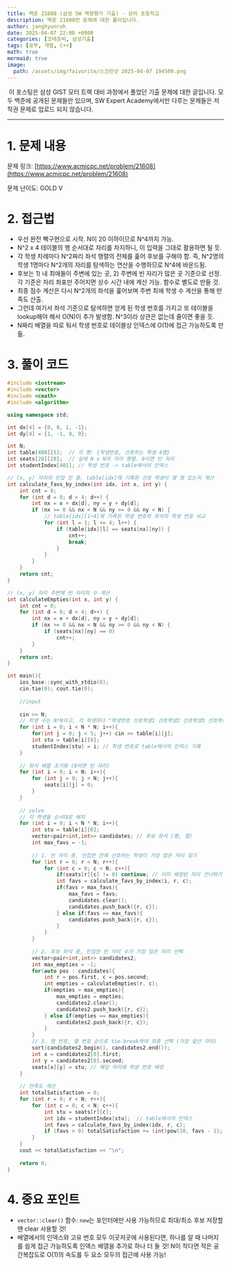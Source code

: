 ```yaml
---
title: 백준 21608 (삼성 SW 역량평가 기출) - 상어 초등학교
description: 백준 21608번 문제에 대한 풀이입니다. 
author: janghyunroh
date: 2025-04-07 22:00 +0900
categories: [코테준비, 삼성기출]
tags: [공부, 개발, C++]
math: true
mermaid: true
image: 
  path: /assets/img/faivorite/스크린샷 2025-04-07 194509.png
---
```


 &nbsp;이 포스팅은 삼성 GIST 모터 트랙 대비 과정에서 풀었던 기출 문제에 대한 글입니다.
 모두 백준에 공개된 문제들만 있으며, SW Expert Academy에서만 다루는 문제들은 저작권 문제로 업로드 되지 않습니다.  

---

# 1. 문제 내용

문제 링크: [https://www.acmicpc.net/problem/21608](https://www.acmicpc.net/problem/21608)

문제 난이도: GOLD V

# 2. 접근법

- 우선 완전 빡구현으로 시작. N이 20 이하이므로 N^4까지 가능. 
- N^2 x 4 테이블의 행 순서대로 자리를 차지하니, 이 입력을 그대로 활용하면 될 듯.
- 각 학생 차례마다 N^2짜리 좌석 행렬의 전체를 훑어 후보를 구해야 함. 즉, N^2명의 학생 1명마다 N^2개의 자리를 탐색하는 연산을 수행하므로 N^4에 바운드됨. 
- 후보는 1) 내 최애들이 주변에 있는 곳, 2) 주변에 빈 자리가 많은 곳 기준으로 선정. 각 기준은 자리 좌표만 주어지면 상수 시간 내에 계산 가능. 함수로 별도로 만들 것.
- 최종 점수 계산은 다시 N^2개의 좌석을 훑어보며 주변 최애 학생 수 계산을 통해 만족도 산출. 
- 그런데 여기서 좌석 기준으로 탐색하면 얻게 된 학생 번호를 가지고 또 테이블을 lookup해야 해서 O(N)이 추가 발생함. N^3이라 상관은 없는데 줄이면 좋을 듯.
- N짜리 배열을 따로 둬서 학생 번호로 테이블상 인덱스에 O(1)에 접근 가능하도록 만듦.

# 3. 풀이 코드

```c++
#include <iostream>
#include <vector>
#include <cmath>
#include <algorithm>

using namespace std;

int dx[4] = {0, 0, 1, -1};
int dy[4] = {1, -1, 0, 0};

int N;
int table[400][5];  // 각 행: {학생번호, 선호하는 학생 4명}
int seats[20][20];  // 실제 N x N의 자리 행렬. 0이면 빈 자리
int studentIndex[401]; // 학생 번호 -> table에서의 인덱스

// (x, y) 자리의 인접 칸 중, table[idx]에 기록된 선호 학생이 몇 명 있는지 계산
int calculate_favs_by_index(int idx, int x, int y) {
    int cnt = 0;
    for (int d = 0; d < 4; d++) {
        int nx = x + dx[d], ny = y + dy[d];
        if (nx >= 0 && nx < N && ny >= 0 && ny < N) {
            // table[idx][1~4]에 기록된 학생 번호와 좌석의 학생 번호 비교
            for (int l = 1; l <= 4; l++) {
                if (table[idx][l] == seats[nx][ny]) {
                    cnt++;
                    break;
                }
            }
        }
    }
    return cnt;
}

// (x, y) 자리 주변에 빈 자리의 수 계산
int calculateEmpties(int x, int y) {
    int cnt = 0;
    for (int d = 0; d < 4; d++) {
        int nx = x + dx[d], ny = y + dy[d];
        if (nx >= 0 && nx < N && ny >= 0 && ny < N) {
            if (seats[nx][ny] == 0)
                cnt++;
        }
    }
    return cnt;
}

int main(){
    ios_base::sync_with_stdio(0);
    cin.tie(0); cout.tie(0);
    
    //input
    
    cin >> N;
    // 학생 수는 N*N이고, 각 학생마다 "학생번호 선호학생1 선호학생2 선호학생3 선호학생4" 형식으로 입력
    for (int i = 0; i < N * N; i++){
        for(int j = 0; j < 5; j++) cin >> table[i][j];
        int stu = table[i][0];
        studentIndex[stu] = i; // 학생 번호로 table에서의 인덱스 기록
    }
    
    // 좌석 배열 초기화 (0이면 빈 자리)
    for (int i = 0; i < N; i++){
        for (int j = 0; j < N; j++){
            seats[i][j] = 0;
        }
    }
    
    // solve
    // 각 학생을 순서대로 배치
    for (int i = 0; i < N * N; i++){
        int stu = table[i][0];
        vector<pair<int,int>> candidates; // 후보 좌석 (행, 열)
        int max_favs = -1;
        
        // 1. 빈 자리 중, 인접한 칸에 선호하는 학생이 가장 많은 자리 찾기
        for (int r = 0; r < N; r++){
            for (int c = 0; c < N; c++){
                if(seats[r][c] != 0) continue; // 이미 배정된 자리 건너뛰기
                int favs = calculate_favs_by_index(i, r, c);
                if(favs > max_favs){
                    max_favs = favs;
                    candidates.clear();
                    candidates.push_back({r, c});
                } else if(favs == max_favs){
                    candidates.push_back({r, c});
                }
            }
        }
        
        // 2. 후보 좌석 중, 인접한 빈 자리 수가 가장 많은 자리 선택
        vector<pair<int,int>> candidates2;
        int max_empties = -1;
        for(auto pos : candidates){
            int r = pos.first, c = pos.second;
            int empties = calculateEmpties(r, c);
            if(empties > max_empties){
                max_empties = empties;
                candidates2.clear();
                candidates2.push_back({r, c});
            } else if(empties == max_empties){
                candidates2.push_back({r, c});
            }
        }
        // 3. 행 번호, 열 번호 순으로 tie-break하여 최종 선택 (가장 앞선 자리)
        sort(candidates2.begin(), candidates2.end());
        int x = candidates2[0].first;
        int y = candidates2[0].second;
        seats[x][y] = stu; // 해당 자리에 학생 번호 배정
    }
    
    // 만족도 계산
    int totalSatisfaction = 0;
    for (int r = 0; r < N; r++){
        for (int c = 0; c < N; c++){
            int stu = seats[r][c];
            int idx = studentIndex[stu];  // table에서의 인덱스
            int favs = calculate_favs_by_index(idx, r, c);
            if (favs > 0) totalSatisfaction += (int)pow(10, favs - 1);
        }
    }
    cout << totalSatisfaction << "\n";
    
    return 0;
}


```

# 4. 중요 포인트

- ```vector::clear()``` 함수: ```new```는 포인터에만 사용 가능하므로 최대/최소 후보 저장할 땐 clear 사용할 것!
- 배열에서의 인덱스와 고유 번호 모두 이곳저곳에 사용된다면, 하나를 알 때 나머지를 쉽게 접근 가능하도록 인덱스 배열을 추가로 하나 더 둘 것! N이 작다면 적은 공간복잡도로 O(1)의 속도를 두 요소 모두의 접근에 사용 가능!
